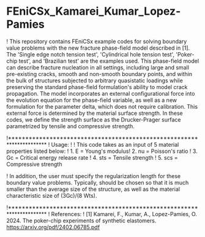 # FEniCSx_Kamarei_Kumar_Lopez-Pamies
! This repository contains FEniCSx example codes for solving boundary value problems with the new fracture phase-field model described in [1]. The 'Single edge notch tension test', 'Cylindrical hole tension test', 'Poker-chip test', and 'Brazilian test' are the examples used. This phase-field model can describe fracture nucleation in all settings, including large and small pre-existing cracks, smooth and non-smooth boundary points, and within the bulk of structures subjected to arbitrary quasistatic loadings while preserving the standard phase-field formulation's ability to model crack propagation. The model incorporates an external configurational force into the evolution equation for the phase-field variable, as well as a new formulation for the parameter delta, which does not require calibration. This external force is determined by the material surface strength. In these codes, we define the strength surface as the Drucker-Prager surface parametrized by tensile and compressive strength. 

!********************************************************************** 
! Usage: ! ! This code takes as an input of 5 material properties listed below: ! 1. E = Young's modulus! 2. nu = Poisson's ratio ! 3. Gc = Critical energy release rate ! 4. sts = Tensile strength ! 5. scs = Compressive strength

! In addition, the user must specify the regularization length for these boundary value problems. Typically, should be chosen so that it is much smaller than the average size of the structure, as well as the material characteristic size of (3Gc)/(8 Wts).


!********************************************************************** 
! References:
! [1] Kamarei, F., Kumar, A., Lopez-Pamies, O. 2024. The poker-chip experiments of synthetic elastomers. https://arxiv.org/pdf/2402.06785.pdf
